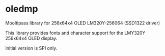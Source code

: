 oledmp
=======

Mooltipass library for 256x64x4 OLED LM320Y-256064 (SSD1322 driver)

This library provides fonts and character support for the LMY320Y 256x64x4 OLED display.

Initial version is SPI only.
